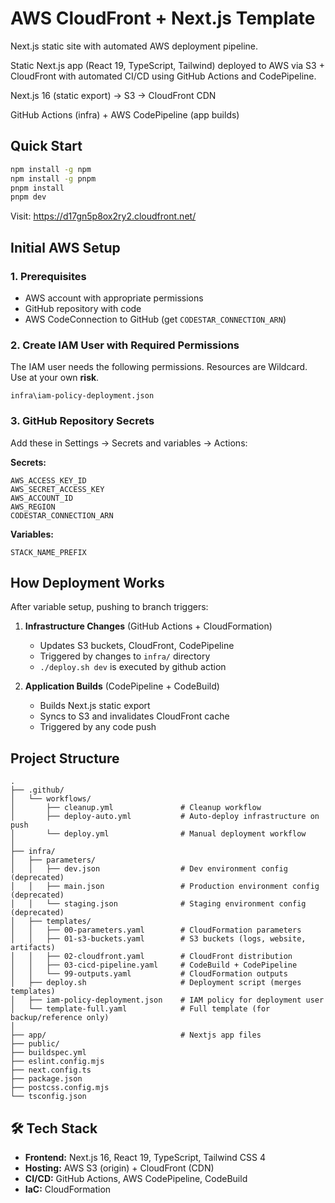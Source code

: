 # AWS CloudFront + Next.js Template

Next.js static site with automated AWS deployment pipeline.

Static Next.js app (React 19, TypeScript, Tailwind) deployed to AWS via S3 + CloudFront with automated CI/CD using GitHub Actions and CodePipeline.

Next.js 16 (static export) → S3 → CloudFront CDN  

GitHub Actions (infra) + AWS CodePipeline (app builds)

## Quick Start

```bash
npm install -g npm
npm install -g pnpm
pnpm install
pnpm dev
```

Visit: <https://d17gn5p8ox2ry2.cloudfront.net/>

## Initial AWS Setup

### 1. Prerequisites

- AWS account with appropriate permissions
- GitHub repository with code
- AWS CodeConnection to GitHub (get `CODESTAR_CONNECTION_ARN`)

### 2. Create IAM User with Required Permissions

The IAM user needs the following permissions. Resources are Wildcard. Use at your own **risk**.

`infra\iam-policy-deployment.json`

### 3. GitHub Repository Secrets

Add these in Settings → Secrets and variables → Actions:

**Secrets:**

```text
AWS_ACCESS_KEY_ID
AWS_SECRET_ACCESS_KEY
AWS_ACCOUNT_ID
AWS_REGION
CODESTAR_CONNECTION_ARN
```

**Variables:**

```text
STACK_NAME_PREFIX
```

## How Deployment Works

After variable setup, pushing to branch triggers:

1. **Infrastructure Changes** (GitHub Actions + CloudFormation)
   - Updates S3 buckets, CloudFront, CodePipeline
   - Triggered by changes to `infra/` directory
   - `./deploy.sh dev` is executed by github action

2. **Application Builds** (CodePipeline + CodeBuild)
   - Builds Next.js static export
   - Syncs to S3 and invalidates CloudFront cache
   - Triggered by any code push

## Project Structure

```text
.
├── .github/
│   └── workflows/
│       ├── cleanup.yml               # Cleanup workflow
│       ├── deploy-auto.yml           # Auto-deploy infrastructure on push
│       └── deploy.yml                # Manual deployment workflow
│
├── infra/
│   ├── parameters/
│   │   ├── dev.json                  # Dev environment config (deprecated)
│   │   ├── main.json                 # Production environment config (deprecated)
│   │   └── staging.json              # Staging environment config (deprecated)
│   ├── templates/
│   │   ├── 00-parameters.yaml        # CloudFormation parameters
│   │   ├── 01-s3-buckets.yaml        # S3 buckets (logs, website, artifacts)
│   │   ├── 02-cloudfront.yaml        # CloudFront distribution
│   │   ├── 03-cicd-pipeline.yaml     # CodeBuild + CodePipeline
│   │   └── 99-outputs.yaml           # CloudFormation outputs
│   ├── deploy.sh                     # Deployment script (merges templates)
│   ├── iam-policy-deployment.json    # IAM policy for deployment user
│   └── template-full.yaml            # Full template (for backup/reference only)
│
├── app/                              # Nextjs app files
├── public/
├── buildspec.yml
├── eslint.config.mjs
├── next.config.ts
├── package.json
├── postcss.config.mjs
└── tsconfig.json
```

## 🛠️ Tech Stack

- **Frontend:** Next.js 16, React 19, TypeScript, Tailwind CSS 4
- **Hosting:** AWS S3 (origin) + CloudFront (CDN)
- **CI/CD:** GitHub Actions, AWS CodePipeline, CodeBuild
- **IaC:** CloudFormation
